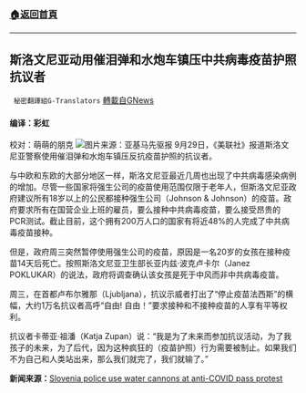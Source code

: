 ###  [:house:返回首頁](https://github.com/ourhimalayas/txt)
---


## 斯洛文尼亚动用催泪弹和水炮车镇压中共病毒疫苗护照抗议者
` 秘密翻譯組G-Translators` [轉載自GNews](https://gnews.org/zh-hans/1563835/)

#### 编译：彩虹
校对：萌萌的朋克
![](https://assets.gnews.org/wp-content/uploads/2021/09/2-101.jpg)图片来源：亚基马先驱报
9月29日，《美联社》报道斯洛文尼亚警察使用催泪弹和水炮车镇压反抗疫苗护照的抗议者。

与中欧和东欧的大部分地区一样，斯洛文尼亚最近几周也出现了中共病毒感染病例的增加。尽管一些国家将强生公司的疫苗使用范围仅限于老年人，但斯洛文尼亚政府建议所有18岁以上的公民都接种强生公司（Johnson & Johnson）的疫苗。政府要求所有在国营企业上班的雇员，要么接种中共病毒疫苗，要么接受昂贵的PCR测试。截止目前，这个拥有200万人口的国家有将近48%的人完成了中共病毒疫苗接种。

但是，政府周三突然暂停使用强生公司的疫苗，原因是一名20岁的女孩在接种疫苗14天后死亡。按照斯洛文尼亚卫生部长亚内兹·波克卢卡尔（Janez POKLUKAR）的说法，政府将调查确认该女孩是死于中风而非中共病毒疫苗。

周三，在首都卢布尔雅那（Ljubljana），抗议示威者打出了“停止疫苗法西斯”的横幅，大约1万名抗议者高呼“自由! 自由！”要求接种和不接种疫苗的人享有平等权利。

抗议者卡蒂亚·祖潘（Katja Zupan）说：“我是为了未来而参加抗议活动，为了我孩子的未来，为了后代，因为这种疯狂的（疫苗护照）行为需要被制止。如果我们不为自己和人类站出来，那么我们就完了，我们就输了。”

**新闻来源：**[Slovenia police use water cannons at anti-COVID pass protest](https://apnews.com/article/coronavirus-pandemic-europe-health-european-union-slovenia-f1b6e3486d51778ad058b68781ec1ad4)
